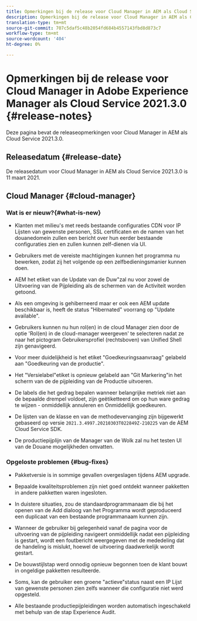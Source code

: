 ```yaml
---
title: Opmerkingen bij de release voor Cloud Manager in AEM als Cloud Service Release 2021.3.0
description: Opmerkingen bij de release voor Cloud Manager in AEM als Cloud Service Release 2021.3.0
translation-type: tm+mt
source-git-commit: 707c5daf5c48b2054fd684b4557143fbd8d873c7
workflow-type: tm+mt
source-wordcount: '404'
ht-degree: 0%

---
```



# Opmerkingen bij de release voor Cloud Manager in Adobe Experience Manager als Cloud Service 2021.3.0 {#release-notes}

Deze pagina bevat de releaseopmerkingen voor Cloud Manager in AEM als Cloud Service 2021.3.0.

## Releasedatum {#release-date}

De releasedatum voor Cloud Manager in AEM als Cloud Service 2021.3.0 is 11 maart 2021.

## Cloud Manager {#cloud-manager}

### Wat is er nieuw?{#what-is-new}

* Klanten met milieu&#39;s met reeds bestaande configuraties CDN voor IP Lijsten van gewenste personen, SSL certificaten en de namen van het douanedomein zullen een bericht over hun eerder bestaande configuraties zien en zullen kunnen zelf-dienen via UI.

* Gebruikers met de vereiste machtigingen kunnen het programma nu bewerken, zodat zij het volgende op een zelfbedieningsmanier kunnen doen.

* AEM het etiket van de Update van de Duw&quot;zal nu voor zowel de Uitvoering van de Pijpleiding als de schermen van de Activiteit worden getoond.

* Als een omgeving is gehiberneerd maar er ook een AEM update beschikbaar is, heeft de status &quot;Hibernated&quot; voorrang op &quot;Update available&quot;.

* Gebruikers kunnen nu hun rol(en) in de cloud Manager zien door de optie &#39;Rol(en) in de cloud-manager weergeven&#39; te selecteren nadat ze naar het pictogram Gebruikersprofiel (rechtsboven) van Unified Shell zijn genavigeerd.

* Voor meer duidelijkheid is het etiket &quot;Goedkeuringsaanvraag&quot; gelabeld aan &quot;Goedkeuring van de productie&quot;.

* Het &quot;Versielabel&quot;etiket is opnieuw gelabeld aan &quot;Git Markering&quot;in het scherm van de de pijpleiding van de Productie uitvoeren.

* De labels die het gedrag bepalen wanneer belangrijke metriek niet aan de bepaalde drempel voldoet, zijn geëtiketteerd om op hun ware gedrag te wijzen - onmiddellijk annuleren en Onmiddellijk goedkeuren.

* De lijsten van de klasse en van de methodevervanging zijn bijgewerkt gebaseerd op versie `2021.3.4997.20210303T022849Z-210225` van de AEM Cloud Service SDK.

* De productiepijplijn van de Manager van de Wolk zal nu het testen UI van de Douane mogelijkheden omvatten.

### Opgeloste problemen {#bug-fixes}

* Pakketversie is in sommige gevallen overgeslagen tijdens AEM upgrade.

* Bepaalde kwaliteitsproblemen zijn niet goed ontdekt wanneer pakketten in andere pakketten waren ingesloten.

* In duistere situaties, zou de standaardprogrammanaam die bij het openen van de Add dialoog van het Programma wordt geproduceerd een duplicaat van een bestaande programmanaam kunnen zijn.

* Wanneer de gebruiker bij gelegenheid vanaf de pagina voor de uitvoering van de pijpleiding navigeert onmiddellijk nadat een pijpleiding is gestart, wordt een foutbericht weergegeven met de mededeling dat de handeling is mislukt, hoewel de uitvoering daadwerkelijk wordt gestart.

* De bouwstijlstap werd onnodig opnieuw begonnen toen de klant bouwt in ongeldige pakketten resulteerde.

* Soms, kan de gebruiker een groene &quot;actieve&quot;status naast een IP Lijst van gewenste personen zien zelfs wanneer die configuratie niet werd opgesteld.

* Alle bestaande productiepijpleidingen worden automatisch ingeschakeld met behulp van de stap Experience Audit.